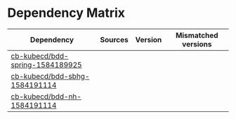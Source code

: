 # Dependency Matrix

Dependency | Sources | Version | Mismatched versions
---------- | ------- | ------- | -------------------
[cb-kubecd/bdd-spring-1584189925](https://github.com/cb-kubecd/bdd-spring-1584189925.git) |  | []() | 
[cb-kubecd/bdd-sbhg-1584191114](https://github.com/cb-kubecd/bdd-sbhg-1584191114.git) |  | []() | 
[cb-kubecd/bdd-nh-1584191114](https://github.com/cb-kubecd/bdd-nh-1584191114.git) |  | []() | 

